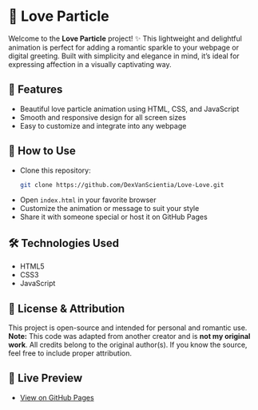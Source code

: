 # 💖 Love Particle

Welcome to the **Love Particle** project! ✨ This lightweight and delightful animation is perfect for adding a romantic sparkle to your webpage or digital greeting. Built with simplicity and elegance in mind, it’s ideal for expressing affection in a visually captivating way.

## 🌟 Features
- Beautiful love particle animation using HTML, CSS, and JavaScript  
- Smooth and responsive design for all screen sizes  
- Easy to customize and integrate into any webpage  

## 🚀 How to Use
- Clone this repository:  
  ```bash
  git clone https://github.com/DexVanScientia/Love-Love.git
  ```
- Open `index.html` in your favorite browser  
- Customize the animation or message to suit your style  
- Share it with someone special or host it on GitHub Pages  

## 🛠️ Technologies Used
- HTML5  
- CSS3  
- JavaScript  

## 📄 License & Attribution
This project is open-source and intended for personal and romantic use.  
**Note:** This code was adapted from another creator and is **not my original work**. All credits belong to the original author(s). If you know the source, feel free to include proper attribution.

## 📍 Live Preview
- [View on GitHub Pages](https://dexvanscientia.github.io/Love-Love/)
